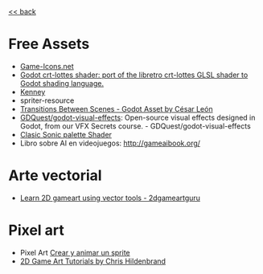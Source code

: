 [<< back](../README.md)

# Free Assets

* [Game-Icons.net](https://game-icons.net/)
* [Godot crt-lottes shader: port of the libretro crt-lottes GLSL shader to Godot shading language.](https://github.com/qarlosh/godot-crt-lottes-shader/blob/master/README.md)
* [Kenney](https://www.kenney.nl/)
* spriter-resource
* [Transitions Between Scenes - Godot Asset by César León](https://in3mo.itch.io/transitions-godot)
* [GDQuest/godot-visual-effects](https://github.com/GDQuest/godot-visual-effects): Open-source visual effects designed in Godot, from our VFX Secrets course. - GDQuest/godot-visual-effects
* [Clasic Sonic palette Shader](https://github.com/raphaklaus/sonic-palette-fade/blob/master/README.md)
* Libro sobre AI en videojuegos: http://gameaibook.org/

# Arte vectorial

* [Learn 2D gameart using vector tools - 2dgameartguru](https://2dgameartguru.com/)

# Pixel art

* Pixel Art [Crear y animar un sprite](http://www.pixelsmil.com/2012/04/crear-y-animar-un-sprite-tutorial-paso.html?m=1)
* [2D Game Art Tutorials by Chris Hildenbrand](https://2d-game-art-tutorials.zeef.com/chris.hildenbrand)
